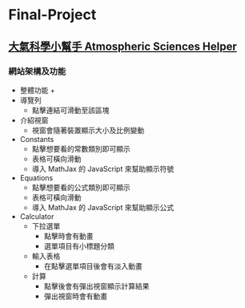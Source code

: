 # Final-Project

## [大氣科學小幫手 Atmospheric Sciences Helper](https://tcntp.github.io/final-project/index.html)

### 網站架構及功能
 - 整體功能
   + 
 - 導覽列
   + 點擊連結可滑動至該區塊
 - 介紹視窗
   + 視窗會隨著裝置顯示大小及比例變動
 - Constants
   + 點擊想要看的常數類別即可顯示
   + 表格可橫向滑動
   + 導入 MathJax 的 JavaScript 來幫助顯示符號
 - Equations
   + 點擊想要看的公式類別即可顯示
   + 表格可橫向滑動
   + 導入 MathJax 的 JavaScript 來幫助顯示公式
 - Calculator
   * 下拉選單
     + 點擊時會有動畫
     + 選單項目有小標題分類
   * 輸入表格
     + 在點擊選單項目後會有淡入動畫
   * 計算
     + 點擊後會有彈出視窗顯示計算結果
     + 彈出視窗時會有動畫